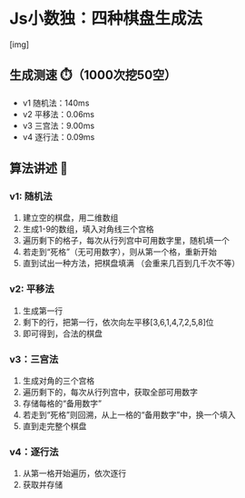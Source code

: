 # Js小数独：四种棋盘生成法
[img]

## 生成测速 ⏱️（1000次挖50空）
- v1 随机法：140ms
- v2 平移法：0.06ms
- v3 三宫法：9.00ms
- v4 逐行法：0.09ms

## 算法讲述 🧮
### v1: 随机法
1. 建立空的棋盘，用二维数组
2. 生成1-9的数组，填入对角线三个宫格
3. 遍历剩下的格子，每次从行列宫中可用数字里，随机填一个
4. 若走到“死格”（无可用数字），则从第一个格，重新开始
5. 直到试出一种方法，把棋盘填满 （会重来几百到几千次不等）

### v2: 平移法
1. 生成第一行
2. 剩下的行，把第一行，依次向左平移[3,6,1,4,7,2,5,8]位
3. 即可得到，合法的棋盘

### v3：三宫法
1. 生成对角的三个宫格
2. 遍历剩下的，每次从行列宫中，获取全部可用数字
3. 存储每格的“备用数字”
4. 若走到“死格”则回溯，从上一格的“备用数字”中，换一个填入
5. 直到走完整个棋盘

### v4：逐行法
1. 从第一格开始遍历，依次逐行
2. 获取并存储
